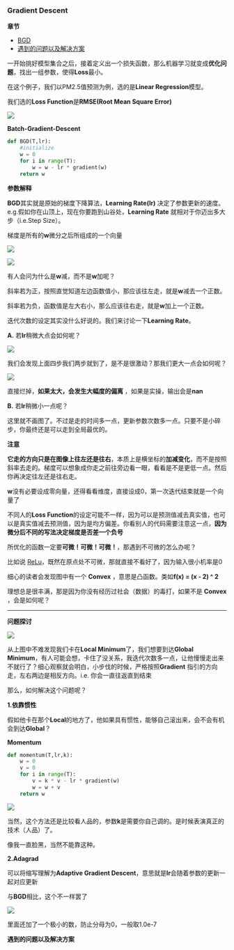 ### Gradient Descent

**章节**
- [BGD](#bgd)
- [遇到的问题以及解决方案](#solutions)


一开始挑好模型集合之后，接着定义出一个损失函数，那么机器学习就变成**优化问题**，找出一组参数，使得**Loss**最小。


在这个例子，我们以PM2.5值预测为例，选的是**Linear Regression**模型。


我们选的**Loss Function**是**RMSE(Root Mean Square Error)**

![](https://github.com/sherlcok314159/ML/blob/main/Images/root_mean_square_error.png)

**<div id='bgd'>Batch-Gradient-Descent</div>**


```python
def BGD(T,lr):
    #initialize 
    w = 0
    for i in range(T):
        w = w - lr * gradient(w)
    return w
```
**参数解释**
<!-- **** -->
**BGD**其实就是原始的梯度下降算法，**Learning Rate(lr)** 决定了参数更新的速度。e.g.假如你在山顶上，现在你要跑到山谷处，**Learning Rate** 就相对于你迈出多大步（i.e.Step Size）。

梯度是所有的**w**微分之后所组成的一个向量

![](https://github.com/sherlcok314159/ML/blob/main/Images/gradient.png)

![](https://github.com/sherlcok314159/ML/blob/main/Images/gd_0.png)


有人会问为什么是**w**减，而不是**w**加呢？

斜率若为正，按照直觉知道左边函数值小，那应该往左走，就是**w**减去一个正数。

斜率若为负，函数值是左大右小，那么应该往右走，就是**w**加上一个正数。


迭代次数的设定其实没什么好说的。我们来讨论一下**Learning Rate**。

**A.** 若**lr**稍微大点会如何呢？

![](https://github.com/sherlcok314159/ML/blob/main/Images/gd_1.png)

我们会发现上面四步我们两步就到了，是不是很激动？那我们更大一点会如何呢？

![](https://github.com/sherlcok314159/ML/blob/main/Images/gd_2.png)

直接烂掉，**如果太大，会发生大幅度的偏离** ，如果是实操，输出会是**nan**

**B.** 若**lr**稍微小一点呢？

这里就不画图了。不过是走的时间多一点，更新参数次数多一点。只要不是小碎步，你最终还是可以走到全局最优的。


**注意**

**它走的方向只是在图像上往左还是往右**，本质上是横坐标的**加减变化**，而不是按照斜率去走的。梯度可以想象成你走之前往旁边看一眼，看看是不是更低一点。然后你再决定往左还是往右走。 

**w**没有必要设成零向量，还得看看维度，直接设成0，第一次迭代结束就是一个向量了

不同人的**Loss Function**的设定可能不一样，因为可以是预测值减去真实值，也可以是真实值减去预测值，因为是均方偏差。你看别人的代码需要注意这一点，**因为微分后不同的写法决定梯度是否差一个负号**

所优化的函数一定要**可微！可微！可微！**，那遇到不可微的怎么办呢？

比如说 [ReLu](activation_function.md)，既然在原点处不可微，那就直接不看好了，因为输入很小机率是0

细心的读者会发现图中有一个 **Convex** ，意思是凸函数。类如**f(x) = (x - 2) ^ 2**

理想总是很丰满，那是因为你没有经历过社会（数据）的毒打，如果不是 **Convex** ，会是如何呢？

****

**问题探讨**


![](https://github.com/sherlcok314159/ML/blob/main/Images/gd.png)

从上图中不难发现我们卡在**Local Minimum**了，我们想要到达**Global Minimum**，有人可能会想，卡住了没关系，我迭代次数多一点，让他慢慢走出来不就行了？细心观察就会明白，小步伐的时候，严格按照**Gradient** 指引的方向走，左右两边是相反方向。i.e. 你会一直往返直到结束

那么，如何解决这个问题呢？

**1.依靠惯性**

假如他卡在那个**Local**的地方了，他如果具有惯性，能够自己滚出来，会不会有机会到达**Global**？

**Momentum**

```python
def momentum(T,lr,k):
    w = 0
    v = 0
    for i in range(T):
        v = k * v - lr * gradient(w)
        w = w + v
    return w 
```



![](https://github.com/sherlcok314159/ML/blob/main/Images/momentum.png)

当然，这个方法还是比较看人品的，参数**k**是需要你自己调的。是时候表演真正的技术（人品）了。

像我一直脸黑，当然不能靠这种。

**2.Adagrad**

可以将缩写理解为**Adaptive Gradient Descent**，意思就是**lr**会随着参数的更新一起对应更新

与**BGD**相比，这个不一样罢了

![](https://github.com/sherlcok314159/ML/blob/main/Images/adagrad.png)

里面还加了一个极小的数，防止分母为0，一般取1.0e-7


**<div id='solutions'>遇到的问题以及解决方案</div>**